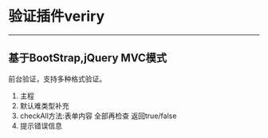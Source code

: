 # 验证插件veriry

--------------------------------------------------------------------------------

## 基于BootStrap,jQuery MVC模式
前台验证，支持多种格式验证。
1. 主程
2. 默认难类型补充
3. checkAll方法:表单内容 全部再检查  返回true/false
4. 提示错误信息
